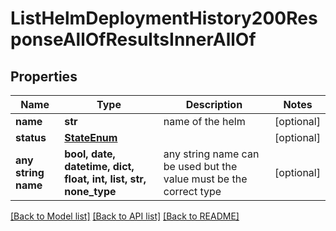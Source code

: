 # ListHelmDeploymentHistory200ResponseAllOfResultsInnerAllOf


## Properties
Name | Type | Description | Notes
------------ | ------------- | ------------- | -------------
**name** | **str** | name of the helm | [optional] 
**status** | [**StateEnum**](StateEnum.md) |  | [optional] 
**any string name** | **bool, date, datetime, dict, float, int, list, str, none_type** | any string name can be used but the value must be the correct type | [optional]

[[Back to Model list]](../README.md#documentation-for-models) [[Back to API list]](../README.md#documentation-for-api-endpoints) [[Back to README]](../README.md)


